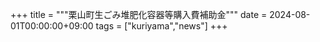 +++
title = """栗山町生ごみ堆肥化容器等購入費補助金"""
date = 2024-08-01T00:00:00+09:00
tags = ["kuriyama","news"]
+++

